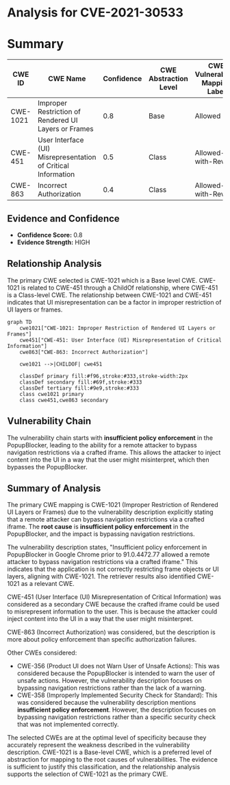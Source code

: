 # Analysis for CVE-2021-30533

# Summary
| CWE ID | CWE Name | Confidence | CWE Abstraction Level | CWE Vulnerability Mapping Label | CWE-Vulnerability Mapping Notes |
|---|---|---|---|---|---|
| CWE-1021 | Improper Restriction of Rendered UI Layers or Frames | 0.8 | Base | Allowed | Primary CWE |
| CWE-451 | User Interface (UI) Misrepresentation of Critical Information | 0.5 | Class | Allowed-with-Review | Secondary CWE |
| CWE-863 | Incorrect Authorization | 0.4 | Class | Allowed-with-Review | Secondary CWE |

## Evidence and Confidence

*   **Confidence Score:** 0.8
*   **Evidence Strength:** HIGH

## Relationship Analysis
The primary CWE selected is CWE-1021 which is a Base level CWE. CWE-1021 is related to CWE-451 through a ChildOf relationship, where CWE-451 is a Class-level CWE. The relationship between CWE-1021 and CWE-451 indicates that UI misrepresentation can be a factor in improper restriction of UI layers or frames.

```mermaid
graph TD
    cwe1021["CWE-1021: Improper Restriction of Rendered UI Layers or Frames"]
    cwe451["CWE-451: User Interface (UI) Misrepresentation of Critical Information"]
    cwe863["CWE-863: Incorrect Authorization"]
    
    cwe1021 -->|CHILDOF| cwe451
    
    classDef primary fill:#f96,stroke:#333,stroke-width:2px
    classDef secondary fill:#69f,stroke:#333
    classDef tertiary fill:#9e9,stroke:#333
    class cwe1021 primary
    class cwe451,cwe863 secondary
```

## Vulnerability Chain
The vulnerability chain starts with **insufficient policy enforcement** in the PopupBlocker, leading to the ability for a remote attacker to bypass navigation restrictions via a crafted iframe. This allows the attacker to inject content into the UI in a way that the user might misinterpret, which then bypasses the PopupBlocker.

## Summary of Analysis
The primary CWE mapping is CWE-1021 (Improper Restriction of Rendered UI Layers or Frames) due to the vulnerability description explicitly stating that a remote attacker can bypass navigation restrictions via a crafted iframe. The **root cause** is **insufficient policy enforcement** in the PopupBlocker, and the impact is bypassing navigation restrictions.

The vulnerability description states, "Insufficient policy enforcement in PopupBlocker in Google Chrome prior to 91.0.4472.77 allowed a remote attacker to bypass navigation restrictions via a crafted iframe." This indicates that the application is not correctly restricting frame objects or UI layers, aligning with CWE-1021. The retriever results also identified CWE-1021 as a relevant CWE.

CWE-451 (User Interface (UI) Misrepresentation of Critical Information) was considered as a secondary CWE because the crafted iframe could be used to misrepresent information to the user. This is because the attacker could inject content into the UI in a way that the user might misinterpret.

CWE-863 (Incorrect Authorization) was considered, but the description is more about policy enforcement than specific authorization failures.

Other CWEs considered:

*   CWE-356 (Product UI does not Warn User of Unsafe Actions): This was considered because the PopupBlocker is intended to warn the user of unsafe actions. However, the vulnerability description focuses on bypassing navigation restrictions rather than the lack of a warning.
*   CWE-358 (Improperly Implemented Security Check for Standard): This was considered because the vulnerability description mentions **insufficient policy enforcement**. However, the description focuses on bypassing navigation restrictions rather than a specific security check that was not implemented correctly.

The selected CWEs are at the optimal level of specificity because they accurately represent the weakness described in the vulnerability description. CWE-1021 is a Base-level CWE, which is a preferred level of abstraction for mapping to the root causes of vulnerabilities. The evidence is sufficient to justify this classification, and the relationship analysis supports the selection of CWE-1021 as the primary CWE.